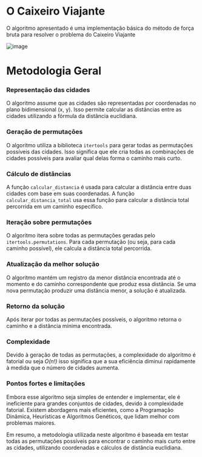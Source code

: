 # O Caixeiro Viajante
O algoritmo apresentado é uma implementação básica do método de força bruta para resolver o problema do Caixeiro Viajante

![image](https://github.com/Matheus-gs/caixeiro_viajante/assets/54650216/b670d1f3-1b49-4096-8d4e-8eb1ca26395c)

# Metodologia Geral

### Representação das cidades 
O algoritmo assume que as cidades são representadas por coordenadas no plano bidimensional (x, y). Isso permite calcular as distâncias entre as cidades utilizando a fórmula da distância euclidiana.

### Geração de permutações
O algoritmo utiliza a biblioteca `itertools` para gerar todas as permutações possíveis das cidades. Isso significa que ele cria todas as combinações de cidades possíveis para avaliar qual delas forma o caminho mais curto.

### Cálculo de distâncias
A função `calcular_distancia` é usada para calcular a distância entre duas cidades com base em suas coordenadas. A função `calcular_distancia_total` usa essa função para calcular a distância total percorrida em um caminho específico.

### Iteração sobre permutações
O algoritmo itera sobre todas as permutações geradas pelo `itertools.permutations`. Para cada permutação (ou seja, para cada caminho possível), ele calcula a distância total percorrida.

### Atualização da melhor solução
O algoritmo mantém um registro da menor distância encontrada até o momento e do caminho correspondente que produz essa distância. Se uma nova permutação produzir uma distância menor, a solução é atualizada.

### Retorno da solução
Após iterar por todas as permutações possíveis, o algoritmo retorna o caminho e a distância mínima encontrada.

### Complexidade
Devido à geração de todas as permutações, a complexidade do algoritmo é fatorial ou seja *O(n!)* isso significa que a sua eficiência diminui rapidamente à medida que o número de cidades aumenta.

### Pontos fortes e limitações
Embora esse algoritmo seja simples de entender e implementar, ele é ineficiente para grandes conjuntos de cidades, devido à complexidade fatorial. Existem abordagens mais eficientes, como a Programação Dinâmica, Heurísticas e Algoritmos Genéticos, que lidam melhor com problemas maiores.

Em resumo, a metodologia utilizada neste algoritmo é baseada em testar todas as permutações possíveis para encontrar o caminho mais curto entre as cidades, utilizando coordenadas e cálculos de distância euclidiana.


